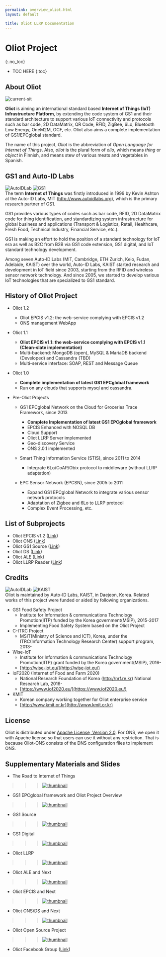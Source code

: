 ```yaml
---
permalink: overview_oliot.html
layout: default

title: Oliot LLRP Documentation
---
```

<!--
[English](http://www.google.com) [한국어](http://www.google.com)
-->
# Oliot Project
{:.no_toc}
 
* TOC HERE
{:toc}

## About Oliot

![current-sit](images/oliot.png)

**Oliot** is aiming an international standard based **Internet of Things (IoT) Infrastructure Platform**, by extending the code system of GS1 and their standard architecture to support various IoT connectivity and protocols such as bar code, 2D DataMatrix, QR Code, RFID, ZigBee, 6Lo, Bluetooth Low Energy, OneM2M, OCF, etc. Oliot also aims a complete implementation of GS1/EPCglobal standard.

The name of this project, *Oliot* is the abbreviation of *Open Language for Internet of Things*. Also, *oliot* is the plural form of *olio*, which means *thing* or *object* in Finnish, and means stew of various meats and vegetables in Spanish.


## GS1 and Auto-ID Labs
![AutoIDLab](images/Auto-IDLabsLogo.png)  ![GS1](images/gs1-epcglobal.png)  
The term **Internet of Things** was firstly introduced in 1999 by Kevin Ashton at the Auto-ID Labs, MIT (http://www.autoidlabs.org), which is the primary research partner of GS1.

GS1 provides various types of codes such as bar code, RFID, 2D DataMatrix code for thing identification, and standardizing system infrastructure for global business and applications (Transport & Logistics, Retail, Healthcare, Fresh Food, Technical Industry, Financial Service, etc.).

GS1 is making an effort to hold the position of a standard technology for IoT era as well as B2C from B2B via GS1 code extension, GS1 digital, and IoT standard technology development.

Among seven Auto-ID Labs (MIT, Cambridge, ETH Zurich, Keio, Fudan, Adelaide, KAIST) over the world, Auto-ID Labs, KAIST started research and development in IoT field since 2003, starting from the RFID and wireless sensor network technology. And since 2005, we started to develop various IoT technologies that are specialized to GS1 standard.

## History of Oliot Project
 * Oliot 1.2
   * Oliot EPCIS v1.2: the web-service complying with EPCIS v1.2
   * ONS management WebApp

 * Oliot 1.1
   * **Oliot EPCIS v1.1: the web-service complying with EPCIS v1.1 (Clean-slate implementation)**
   * Multi-backend: MongoDB (open), MySQL & MariaDB backend (Developed) and Cassandra (TBD)
   * Multi-service interface: SOAP, REST and Message Queue

 * Oliot 1.0
   * **Complete implementation of latest GS1 EPCglobal framework**
   * Run on any clouds that supports mysql and cassandra.

 * Pre-Oliot Projects
   * GS1 EPCglobal Network on the Cloud for Groceries Trace Framework, since 2013
     * **Complete Implementation of latest GS1 EPCglobal framework**
     * EPCIS Enhanced with NOSQL DB
     * Cloud Support
     * Oliot LLRP Server implemented
     * Geo-discovery Service
     * ONS 2.0.1 implemented

   * Smart Thing Information Service (STIS), since 2011 to 2014
     * Integrate 6Lo/CoAP/Obix protocol to middleware (without LLRP adaptation)

   * EPC Sensor Network (EPCSN), since 2005 to 2011
     * Expand GS1 EPCglobal Network to integrate various sensor network protocols
     * Adaptation of Zigbee and 6Lo to LLRP protocol
     * Complex Event Processing, etc.



## List of Subprojects
 * Oliot EPCIS v1.2 ([Link](https://github.com/JaewookByun/epcis))
 * Oliot ONS ([Link](https://github.com/gs1oliot/oliot-ons-1.1))
 * Oliot GS1 Source ([Link](https://github.com/gs1oliot/gs1source))
 * Oliot DS ([Link](https://github.com/gs1oliot/oliot-ds-1.1))
 * Oliot ALE ([Link](https://github.com/gs1oliot/oliot-fc))
 * Oliot LLRP Reader ([Link](https://github.com/gs1oliot/oliot-llrp))

## Credits
![AutoIDLab](images/Auto-IDLabsLogo.png)  ![KAIST](images/kaist.png)  
Oliot is maintained by Auto-ID Labs, KAIST, in Daejeon, Korea.
Related works of this project were funded or aided by following organizations.

 * GS1 Food Safety Project
   * Institute for Information & communications Technology Promotion(IITP) funded by the Korea government(MSIP), 2015-2017
   * Implementing Food Safety System based on the Oliot Project
 * C-ITRC Project
   * MSIT(Ministry of Science and ICT), Korea, under the ITRC(Information Technology Research Center) support program, 2013-
 * Wise-IoT
   * Institute for Information & communications Technology Promotion(IITP) grant funded by the Korea government(MSIP), 2016-
   * [http://wise-iot.eu/](http://wise-iot.eu/)
 * IoF2020 (Internet of Food and Farm 2020)
   * National Research Foundation of Korea (http://nrf.re.kr) National Research Lab, 2016-
   * [https://www.iof2020.eu/](https://www.iof2020.eu/)
 * KMIT
   * Korean company working together for Oliot enterprise service
   * [http://www.kmit.or.kr](http://www.kmit.or.kr)

## License
Oliot is distributed under [Apache License, Version 2.0](https://www.apache.org/licenses/LICENSE-2.0).
For ONS, we open it with Apache license so that users can use it without any restriction. That is because Oliot-ONS consists of the DNS configuration files to implement ONS.


## Supplementary Materials and Slides
 * The Road to Internet of Things

>>> [![thumbnail](http://gs1oliot.github.io/oliot/images/slide_summary/sum_the_road_to_internet_of_things.jpg)](http://www.slideshare.net/gatordkim/the-road-to-internet-of-things)

 * GS1 EPCglobal framework and Oliot Project Overview
 
>>> [![thumbnail](http://gs1oliot.github.io/oliot/images/slide_summary/sum_gs1_epcglobal_framework_and_oliot_project_overview.jpg)](http://www.slideshare.net/gatordkim/gs1-epcglobal-framework-and-oliot-project-overview-oliot-workshop-2014)

 * GS1 Source
 
>>> [![thumbnail](http://gs1oliot.github.io/oliot/images/slide_summary/sum_gs1_source.jpg)](http://www.slideshare.net/gatordkim/gs1-source)

 * GS1 Digital
 
>>> [![thumbnail](http://gs1oliot.github.io/oliot/images/slide_summary/sum_gs1_digital.jpg)](http://www.slideshare.net/gatordkim/gs1-digital)

 * Oliot LLRP
 
>>> [![thumbnail](http://gs1oliot.github.io/oliot/images/slide_summary/sum_llrp.jpg)](http://www.slideshare.net/gatordkim/gs1oliot-llrp)

 * Oliot ALE and Next
 
>>> [![thumbnail](http://gs1oliot.github.io/oliot/images/slide_summary/sum_ale.jpg)](http://www.slideshare.net/gatordkim/gs1oliot-ale-and-next)

 * Oliot EPCIS and Next
 
>>> [![thumbnail](http://gs1oliot.github.io/oliot/images/slide_summary/sum_epcis.jpg)](http://www.slideshare.net/gatordkim/gs1oliot-epcis-and-next)

 * Oliot ONS/DS and Next
 
>>> [![thumbnail](http://gs1oliot.github.io/oliot/images/slide_summary/sum_ons_ds.jpg)](http://www.slideshare.net/gatordkim/gs1oliot-onsds-and-next)

 * Oliot Open Source Project
 
>>> [![thumbnail](http://gs1oliot.github.io/oliot/images/slide_summary/sum_oliot_open_source_project.jpg)](http://www.slideshare.net/gatordkim/oliot-open-source-project)

 * Oliot Facebook Group ([Link](https://www.facebook.com/groups/oliot/))



